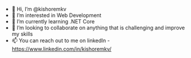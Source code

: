 - 👋 Hi, I’m @kishoremkv
- 👀 I’m interested in Web Development 
- 🌱 I’m currently learning .NET Core
- 💞️ I’m looking to collaborate on anything that is challenging and improve my skills
- 📫 You can reach out to me on linkedIn - https://www.linkedin.com/in/kishoremkv/

<!---
kishoremkv/kishoremkv is a ✨ special ✨ repository because its `README.md` (this file) appears on your GitHub profile.
You can click the Preview link to take a look at your changes.
--->
